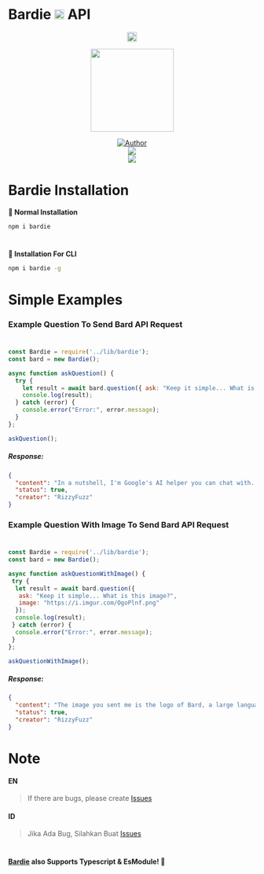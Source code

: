 # Bardie <a href="https://bard.rizzy.eu.org"><img src="https://camo.githubusercontent.com/adb54264fe2ad5067d07d0752fc32600b4e6250073b01ce8c386575b431e3f06/68747470733a2f2f7777772e677374617469632e636f6d2f6c616d64612f696d616765732f66617669636f6e5f76315f31353031363063646466663766323934636533302e737667" height="20px"></a> API

<p align="center">
  <a target="_blank" href="https://bard.rizzy.eu.org">
    <img src="https://camo.githubusercontent.com/adb54264fe2ad5067d07d0752fc32600b4e6250073b01ce8c386575b431e3f06/68747470733a2f2f7777772e677374617469632e636f6d2f6c616d64612f696d616765732f66617669636f6e5f76315f31353031363063646466663766323934636533302e737667" height="20px">
  </a>
</p>

<p align="center">
  <a target="_blank" href="https://bard.rizzy.eu.org">
    <img src="https://www.gstatic.com/lamda/images/favicon_v1_70c80ffdf27202fd2e84f.png" alt="" width="169" />
  </a>
</p>

<p align="center">
  <a target="_blank" href="https://github.com/rizzlogy">
    <img title="Author" src="https://img.shields.io/badge/Author-RizzyFuzz-blue.svg?style=for-the-badge&logo=github" />
  </a>
  <br>
  <a target="_blank" href="https:////npmjs.com/bardie">
    <img src="https://img.shields.io/npm/dw/bardie?color=blue&label=Downloads&logo=npm&style=flat">
  </a>
  <br>
  <a target="_blank" href="https://www.npmjs.com/package/bardie?activeTab=versions">
    <img src="https://img.shields.io/npm/v/bardie?color=green&label=version&logo=npm&style=social">
  </a>
</p>

# Bardie Installation

**📂 Normal Installation**

```bash
npm i bardie
```

#

**🔲 Installation For CLI**

```bash
npm i bardie -g
```

# Simple Examples

### **Example Question To Send Bard API Request**

#

```js
const Bardie = require('../lib/bardie');
const bard = new Bardie();

async function askQuestion() {
  try {
    let result = await bard.question({ ask: "Keep it simple... What is Google Bard?" });
    console.log(result);
  } catch (error) {
    console.error("Error:", error.message);
  }
};

askQuestion();
```

##### Response:

```json
{
  "content": "In a nutshell, I'm Google's AI helper you can chat with. I can answer your questions, generate creative text formats, and help you with various tasks in a simple and informative way. Think of me as a friendly AI companion ready to assist you anytime!",
  "status": true,
  "creator": "RizzyFuzz"
}
```

### **Example Question With Image To Send Bard API Request**

#

```js
const Bardie = require('../lib/bardie');
const bard = new Bardie();

async function askQuestionWithImage() {
 try {
  let result = await bard.question({
   ask: "Keep it simple... What is this image?",
   image: "https://i.imgur.com/OgoPlnf.png"
  });
  console.log(result);
 } catch (error) {
  console.error("Error:", error.message);
 }
};

askQuestionWithImage();
```

##### Response:

```json
{
  "content": "The image you sent me is the logo of Bard, a large language model chatbot developed by Google AI. The logo consists of two colorful stars, one in red and orange and the other in blue and green, on a gray background. The stars are meant to represent creativity and knowledge, while the gray background represents the real world. I hope this helps!",
  "status": true,
  "creator": "RizzyFuzz"
}
```

#

# Note

#### EN
> If there are bugs, please create [Issues](https://github.com/rizzlogy/bardie/issues/new)

#### ID
> Jika Ada Bug, Silahkan Buat [Issues](https://github.com/rizzlogy/bardie/issues/new)

#

**[Bardie](https://npmjs.com/bardie) also Supports Typescript & EsModule! 🥳**
